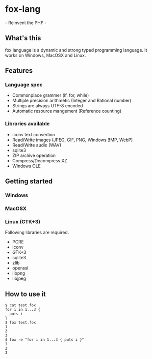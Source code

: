 # fox-lang

\- Reinvent the PHP -

## What's this

fox language is a dynamic and strong typed programming language.
It works on Windows, MacOSX and Linux.

## Features

### Language spec

- Commonplace grammer (if, for, while)
- Multiple precision arithmetic (Integer and Rational number)
- Strings are always UTF-8 encoded
- Automatic resource mangement (Reference counting)

### Libraries available

- iconv text convertion
- Read/Write images (JPEG, GIF, PNG, Windows BMP, WebP)
- Read/Write audio (WAV)
- sqlite3
- ZIP archive operation
- Compress/Decompress XZ
- Windows OLE

## Getting started

### Windows

### MacOSX

### Linux (GTK+3)

Following libraries are required.

- PCRE
- iconv
- GTK+3
- sqlite3
- zlib
- openssl
- libpng
- libjpeg

## How to use it

```
$ cat test.fox
for i in 1...3 {
  puts i
}
$ fox test.fox
1
2
3
$ fox -e "for i in 1...3 { puts i }"
1
2
3
```
